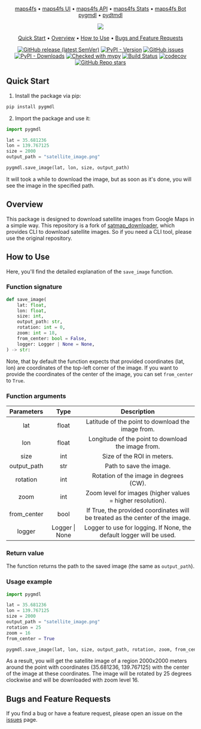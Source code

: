 <p align="center">
<a href="https://github.com/iwatkot/maps4fs">maps4fs</a> •
<a href="https://github.com/iwatkot/maps4fsui">maps4fs UI</a> •
<a href="https://github.com/iwatkot/maps4fsapi">maps4fs API</a> •
<a href="https://github.com/iwatkot/maps4fsstats">maps4fs Stats</a> •
<a href="https://github.com/iwatkot/maps4fsbot">maps4fs Bot</a><br>
<a href="https://github.com/iwatkot/pygmdl">pygmdl</a> •
<a href="https://github.com/iwatkot/pydtmdl">pydtmdl</a>
</p>

<div align="center" markdown>
<img src="https://github.com/user-attachments/assets/4ecd8574-6fbd-4541-bb3b-17767df410dd">
</a>

<p align="center">
  <a href="#Quick-Start">Quick Start</a> •
  <a href="#Overview">Overview</a> • 
  <a href="How-to-Use">How to Use</a> •
  <a href="Bugs-and-Feature-Requests">Bugs and Feature Requests</a>
</p>

[![GitHub release (latest SemVer)](https://img.shields.io/github/v/release/iwatkot/pygmdl)](https://github.com/iwatkot/pygmdl/releases)
[![PyPI - Version](https://img.shields.io/pypi/v/pygmdl)](https://pypi.org/project/pygmdl)
[![GitHub issues](https://img.shields.io/github/issues/iwatkot/pygmdl)](https://github.com/iwatkot/pygmdl/issues)
[![PyPI - Downloads](https://img.shields.io/pypi/dm/pygmdl)](https://pypi.org/project/pygmdl)
[![Checked with mypy](https://www.mypy-lang.org/static/mypy_badge.svg)](https://mypy-lang.org/)
[![Build Status](https://github.com/iwatkot/pygmdl/actions/workflows/checks.yml/badge.svg)](https://github.com/iwatkot/pygmdl/actions)
[![codecov](https://codecov.io/gh/iwatkot/pygmdl/graph/badge.svg?token=G3XH8GNTIN)](https://codecov.io/gh/iwatkot/pygmdl)
[![GitHub Repo stars](https://img.shields.io/github/stars/iwatkot/pygmdl)](https://github.com/iwatkot/pygmdl/stargazers)<br>

</div>

## Quick Start
1. Install the package via pip:

```bash
pip install pygmdl
```

2. Import the package and use it:

```python
import pygmdl

lat = 35.681236
lon = 139.767125
size = 2000
output_path = "satellite_image.png"

pygmdl.save_image(lat, lon, size, output_path)
```

It will took a while to download the image, but as soon as it's done, you will see the image in the specified path.

## Overview

This package is designed to download satellite images from Google Maps in a simple way. This repository is a fork of [satmap_downloader](https://github.com/Paint-a-Farm/satmap_downloader), which provides CLI to download satellite images. So if you need a CLI tool, please use the original repository.

## How to Use

Here, you'll find the detailed explanation of the `save_image` function.

### Function signature

```python
def save_image(
    lat: float,
    lon: float,
    size: int,
    output_path: str,
    rotation: int = 0,
    zoom: int = 18,
    from_center: bool = False,
    logger: Logger | None = None,
) -> str:
```

Note, that by default the function expects that provided coordinates (lat, lon) are coordinates of the top-left corner of the image. If you want to provide the coordinates of the center of the image, you can set `from_center` to `True`.

### Function arguments

|      Parameters      |              Type              |                    Description                     |
| :------------------: | :----------------------------: | :------------------------------------------------: |
|         lat          |            float             | Latitude of the point to download the image from. |
|         lon          |            float             | Longitude of the point to download the image from.|
|         size         |            int               | Size of the ROI in meters.                     |
|     output_path      |            str               | Path to save the image.                           |
|      rotation        |            int               | Rotation of the image in degrees (CW).            |
|         zoom         |            int               | Zoom level for images (higher values = higher resolution). |
|     from_center      |            bool              | If True, the provided coordinates will be treated as the center of the image. |
|       logger         | Logger \| None | Logger to use for logging. If None, the default logger will be used. |

### Return value
The function returns the path to the saved image (the same as `output_path`).

### Usage example

```python
import pygmdl

lat = 35.681236
lon = 139.767125
size = 2000
output_path = "satellite_image.png"
rotation = 25
zoom = 16
from_center = True

pygmdl.save_image(lat, lon, size, output_path, rotation, zoom, from_center)
```

As a result, you will get the satellite image of a region 2000x2000 meters around the point with coordinates (35.681236, 139.767125) with the center of the image at these coordinates. The image will be rotated by 25 degrees clockwise and will be downloaded with zoom level 16.

## Bugs and Feature Requests

If you find a bug or have a feature request, please open an issue on the [issues](https://github.com/iwatkot/pygmdl/issues) page.
